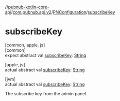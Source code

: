 //[pubnub-kotlin-core-api](../../../index.md)/[com.pubnub.api.v2](../index.md)/[PNConfiguration](index.md)/[subscribeKey](subscribe-key.md)

# subscribeKey

[common, apple, js]\
[common]\
expect abstract val [subscribeKey](subscribe-key.md): [String](https://kotlinlang.org/api/core/kotlin-stdlib/kotlin/-string/index.html)

[apple, js]\
actual abstract val [subscribeKey](subscribe-key.md): [String](https://kotlinlang.org/api/core/kotlin-stdlib/kotlin/-string/index.html)

[jvm]\
actual abstract val [subscribeKey](subscribe-key.md): [String](https://kotlinlang.org/api/core/kotlin-stdlib/kotlin/-string/index.html)

The subscribe key from the admin panel.
